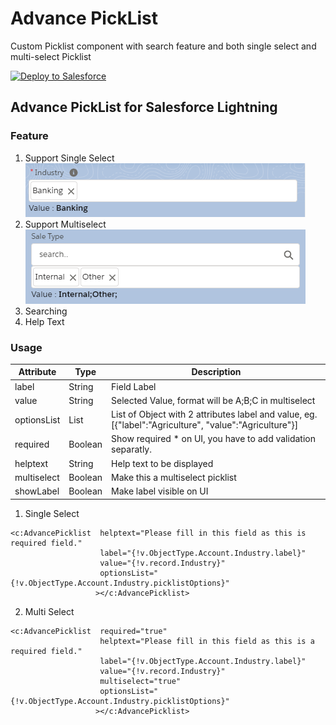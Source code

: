 # Advance PickList
Custom Picklist component with search feature and both single select and multi-select Picklist 


<a href="https://githubsfdeploy.herokuapp.com?owner=abhimanyud3dx&repo=Advance-PickList">
  <img alt="Deploy to Salesforce"
       src="https://raw.githubusercontent.com/afawcett/githubsfdeploy/master/src/main/webapp/resources/img/deploy.png">
</a>

## Advance PickList for Salesforce Lightning

### Feature
1. Support Single Select
![alt text](https://raw.githubusercontent.com/abhimanyud3dx/Advance-PickList/master/Sreenshots/Picklist-Single-Select.png)
2. Support Multiselect
![alt text](https://raw.githubusercontent.com/abhimanyud3dx/Advance-PickList/master/Sreenshots/Picklist-Multi-Select.png)
3. Searching 
4. Help Text

### Usage


| Attribute | Type | Description |
| --- | --- | --- |
| label | String | Field Label |
| value | String | Selected Value, format will be A;B;C in multiselect |
| optionsList | List | List of Object with 2 attributes label and value, eg. [{"label":"Agriculture", "value":"Agriculture"}] | 
| required | Boolean | Show required * on UI, you have to add validation separatly. |
| helptext | String | Help text to be displayed |
| multiselect | Boolean | Make this a multiselect picklist |
| showLabel | Boolean | Make label visible on UI |




1. Single Select
```
<c:AdvancePicklist  helptext="Please fill in this field as this is required field."
                    label="{!v.ObjectType.Account.Industry.label}" 
                    value="{!v.record.Industry}"
                    optionsList="{!v.ObjectType.Account.Industry.picklistOptions}"
                   ></c:AdvancePicklist>
```

2. Multi Select
```
<c:AdvancePicklist  required="true"
                    helptext="Please fill in this field as this is a required field."
                    label="{!v.ObjectType.Account.Industry.label}" 
                    value="{!v.record.Industry}"
                    multiselect="true"
                    optionsList="{!v.ObjectType.Account.Industry.picklistOptions}"
                   ></c:AdvancePicklist>
```

